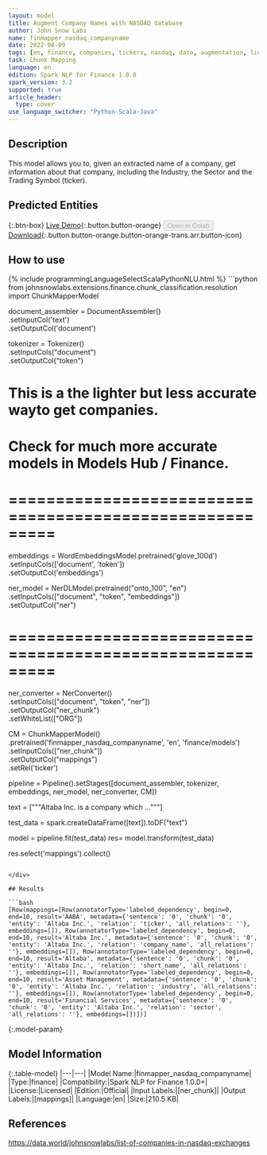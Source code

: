 ```yaml
---
layout: model
title: Augment Company Names with NASDAQ database
author: John Snow Labs
name: finmapper_nasdaq_companyname
date: 2022-08-09
tags: [en, finance, companies, tickers, nasdaq, data, augmentation, licensed]
task: Chunk Mapping
language: en
edition: Spark NLP for Finance 1.0.0
spark_version: 3.2
supported: true
article_header:
  type: cover
use_language_switcher: "Python-Scala-Java"
---
```


## Description

This model allows you to, given an extracted name of a company, get information about that company, including the Industry, the Sector and the Trading Symbol (ticker).

## Predicted Entities



{:.btn-box}
[Live Demo](https://demo.johnsnowlabs.com/finance/FIN_LEG_COMPANY_AUGMENTATION/){:.button.button-orange}
<button class="button button-orange" disabled>Open in Colab</button>
[Download](https://s3.amazonaws.com/auxdata.johnsnowlabs.com/finance/models/finmapper_nasdaq_companyname_en_1.0.0_3.2_1660038424307.zip){:.button.button-orange.button-orange-trans.arr.button-icon}

## How to use



<div class="tabs-box" markdown="1">
{% include programmingLanguageSelectScalaPythonNLU.html %}
```python
from johnsnowlabs.extensions.finance.chunk_classification.resolution import ChunkMapperModel

document_assembler = DocumentAssembler()\
      .setInputCol('text')\
      .setOutputCol('document')

tokenizer = Tokenizer()\
      .setInputCols("document")\
      .setOutputCol("token")

# This is a the lighter but less accurate wayto get companies. 
# Check for much more accurate models in Models Hub / Finance.
# =========================================================
embeddings = WordEmbeddingsModel.pretrained('glove_100d') \
        .setInputCols(['document', 'token']) \
        .setOutputCol('embeddings')

ner_model = NerDLModel.pretrained("onto_100", "en") \
        .setInputCols(["document", "token", "embeddings"]) \
        .setOutputCol("ner")
# =========================================================
 
ner_converter = NerConverter()\
      .setInputCols(["document", "token", "ner"])\
      .setOutputCol("ner_chunk")\
      .setWhiteList(["ORG"])

CM = ChunkMapperModel()\
      .pretrained('finmapper_nasdaq_companyname', 'en', 'finance/models')\
      .setInputCols(["ner_chunk"])\
      .setOutputCol("mappings")\
      .setRel('ticker')

pipeline = Pipeline().setStages([document_assembler,
                                 tokenizer, 
                                 embeddings,
                                 ner_model, 
                                 ner_converter, 
                                 CM])
                                 
text = ["""Altaba Inc. is a company which ..."""]

test_data = spark.createDataFrame([text]).toDF("text")

model = pipeline.fit(test_data)
res= model.transform(test_data)

res.select('mappings').collect()
```

</div>

## Results

```bash
[Row(mappings=[Row(annotatorType='labeled_dependency', begin=0, end=10, result='AABA', metadata={'sentence': '0', 'chunk': '0', 'entity': 'Altaba Inc.', 'relation': 'ticker', 'all_relations': ''}, embeddings=[]), Row(annotatorType='labeled_dependency', begin=0, end=10, result='Altaba Inc.', metadata={'sentence': '0', 'chunk': '0', 'entity': 'Altaba Inc.', 'relation': 'company_name', 'all_relations': ''}, embeddings=[]), Row(annotatorType='labeled_dependency', begin=0, end=10, result='Altaba', metadata={'sentence': '0', 'chunk': '0', 'entity': 'Altaba Inc.', 'relation': 'short_name', 'all_relations': ''}, embeddings=[]), Row(annotatorType='labeled_dependency', begin=0, end=10, result='Asset Management', metadata={'sentence': '0', 'chunk': '0', 'entity': 'Altaba Inc.', 'relation': 'industry', 'all_relations': ''}, embeddings=[]), Row(annotatorType='labeled_dependency', begin=0, end=10, result='Financial Services', metadata={'sentence': '0', 'chunk': '0', 'entity': 'Altaba Inc.', 'relation': 'sector', 'all_relations': ''}, embeddings=[])])]
```

{:.model-param}
## Model Information

{:.table-model}
|---|---|
|Model Name:|finmapper_nasdaq_companyname|
|Type:|finance|
|Compatibility:|Spark NLP for Finance 1.0.0+|
|License:|Licensed|
|Edition:|Official|
|Input Labels:|[ner_chunk]|
|Output Labels:|[mappings]|
|Language:|en|
|Size:|210.5 KB|

## References

https://data.world/johnsnowlabs/list-of-companies-in-nasdaq-exchanges

